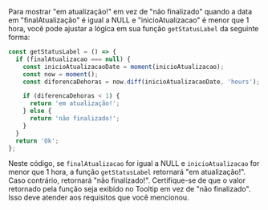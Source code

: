 Para mostrar "em atualização!" em vez de "não finalizado" quando a data em "finalAtualização" é igual a NULL e "inicioAtualizacao" é menor que 1 hora, você pode ajustar a lógica em sua função `getStatusLabel` da seguinte forma:

```jsx
const getStatusLabel = () => {
  if (finalAtualizacao === null) {
    const inicioAtualizacaoDate = moment(inicioAtualizacao);
    const now = moment();
    const diferencaDehoras = now.diff(inicioAtualizacaoDate, 'hours');

    if (diferencaDehoras < 1) {
      return 'em atualização!';
    } else {
      return 'não finalizado!';
    }
  }
  return 'Ok';
};
```

Neste código, se `finalAtualizacao` for igual a NULL e `inicioAtualizacao` for menor que 1 hora, a função `getStatusLabel` retornará "em atualização!". Caso contrário, retornará "não finalizado!". Certifique-se de que o valor retornado pela função seja exibido no Tooltip em vez de "não finalizado". Isso deve atender aos requisitos que você mencionou.